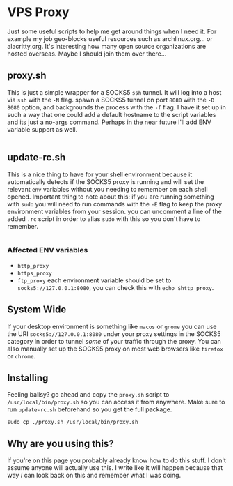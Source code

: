 # VPS Proxy
Just some useful scripts to help me get around things when I need it. For example my job geo-blocks useful resources such as archlinux.org... or alacritty.org. It's interesting how many open source organizations are hosted overseas. Maybe I should join them over there...
## proxy.sh
This is just a simple wrapper for a SOCKS5 `ssh` tunnel. It will log into a host via `ssh` with the `-N` flag. spawn a SOCKS5 tunnel on port `8080` with the `-D 8080` option, and backgrounds the process with the `-f` flag. I have it set up in such a way that one could add a default hostname to the script variables and its just a no-args command. Perhaps in the near future I'll add ENV variable support as well.
```

```
## update-rc.sh
This is a nice thing to have for your shell environment because it automatically detects if the SOCKS5 proxy is running and will set the relevant `env` variables without you needing to remember on each shell opened. Important thing to note about this: if you are running something with `sudo` you will need to run commands with the `-E` flag to keep the proxy environment variables from your session. you can uncomment a line of the added `.rc` script in order to alias `sudo` with this so you don't have to remember.
```

```
### Affected ENV variables
- `http_proxy`
- `https_proxy`
- `ftp_proxy`
each environment variable should be set to `socks5://127.0.0.1:8080`, you can check this with `echo $http_proxy`.
## System Wide
If your desktop environment is something like `macos` or `gnome` you can use the URI `socks5://127.0.0.1:8080` under your proxy settings in the SOCKS5 category in order to tunnel _some_ of your traffic through the proxy. You can also manually set up the SOCKS5 proxy on most web browsers like `firefox` or `chrome`.
## Installing
Feeling ballsy? go ahead and copy the `proxy.sh` script to `/usr/local/bin/proxy.sh` so you can access it from anywhere. Make sure to run `update-rc.sh` beforehand so you get the full package.
```
sudo cp ./proxy.sh /usr/local/bin/proxy.sh
```
## Why are you using this?
If you're on this page you probably already know how to do this stuff. I don't assume anyone will actually use this. I write like it will happen because that way _I_ can look back on this and remember what I was doing.
